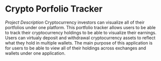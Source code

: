 # Crypto Porfolio Tracker

*Project Description*
Cryptocurrency investors can visualize all of their portfolios under one platform. This portfolio tracker allows users to be able to track their cryptocurrency holdings to be able to visualize their earnings. Users can virtualy deposit and withdrawal cryptocurrency assets to reflect what they hold in multiple wallets. The main purpose of this application is for users to be able to view all of their holdings across exchanges and wallets under one application. 

